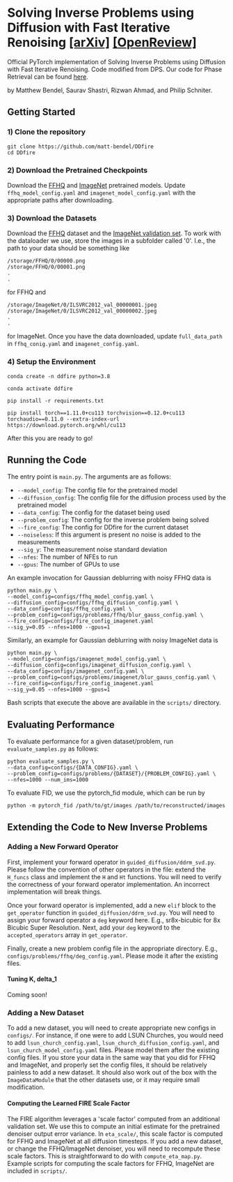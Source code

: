 # Solving Inverse Problems using Diffusion with Fast Iterative Renoising [[arXiv]](https://arxiv.org/pdf/2501.17468) [[OpenReview]](https://openreview.net/forum?id=RZv8FcQDPW)

Official PyTorch implementation of Solving Inverse Problems using Diffusion with Fast Iterative Renoising. Code modified from DPS.
Our code for Phase Retrieval can be found [here](https://github.com/Saurav-K-Shastri/DDfire-PR).

by Matthew Bendel, Saurav Shastri, Rizwan Ahmad, and Philip Schniter.

## Getting Started
### 1) Clone the repository
```
git clone https://github.com/matt-bendel/DDfire
cd DDfire
```

### 2) Download the Pretrained Checkpoints
Download the [FFHQ](https://drive.google.com/drive/folders/1jElnRoFv7b31fG0v6pTSQkelbSX3xGZh?usp=sharing) and [ImageNet](https://openaipublic.blob.core.windows.net/diffusion/jul-2021/256x256_diffusion_uncond.pt) pretrained models.
Update `ffhq_model_config.yaml` and `imagenet_model_config.yaml` with the appropriate paths after downloading.

### 3) Download the Datasets
Download the [FFHQ](https://www.kaggle.com/datasets/rahulbhalley/ffhq-256x256) dataset and the [ImageNet validation set](https://www.image-net.org/download.php).
To work with the dataloader we use, store the images in a subfolder called '0'. I.e., the path to your data should be something like
```
/storage/FFHQ/0/00000.png
/storage/FFHQ/0/00001.png
.
.
```
for FFHQ and
```
/storage/ImageNet/0/ILSVRC2012_val_00000001.jpeg
/storage/ImageNet/0/ILSVRC2012_val_00000002.jpeg
.
.
```
for ImageNet. Once you have the data downloaded, update `full_data_path` in `ffhq_conig.yaml` and `imagenet_config.yaml`.

### 4) Setup the Environment
```
conda create -n ddfire python=3.8

conda activate ddfire

pip install -r requirements.txt

pip install torch==1.11.0+cu113 torchvision==0.12.0+cu113 torchaudio==0.11.0 --extra-index-url https://download.pytorch.org/whl/cu113
```

After this you are ready to go!

## Running the Code
The entry point is `main.py`. The arguments are as follows:
- `--model_config`: The config file for the pretrained model
- `--diffusion_config`: The config file for the diffusion process used by the pretrained model
- `--data_config`: The config for the dataset being used
- `--problem_config`: The config for the inverse problem being solved
- `--fire_config`: The config for DDfire for the current dataset
- `--noiseless`: If this argument is present no noise is added to the measurements
- `--sig_y`: The measurement noise standard deviation
- `--nfes`: The number of NFEs to run
- `--gpus`: The number of GPUs to use

An example invocation for Gaussian deblurring with noisy FFHQ data is
```
python main.py \
--model_config=configs/ffhq_model_config.yaml \
--diffusion_config=configs/ffhq_diffusion_config.yaml \
--data_config=configs/ffhq_config.yaml \
--problem_config=configs/problems/ffhq/blur_gauss_config.yaml \
--fire_config=configs/fire_config_imagenet.yaml
--sig_y=0.05 --nfes=1000 --gpus=1
```

Similarly, an example for Gaussian deblurring with noisy ImageNet data is
```
python main.py \
--model_config=configs/imagenet_model_config.yaml \
--diffusion_config=configs/imagenet_diffusion_config.yaml \
--data_config=configs/imagenet_config.yaml \
--problem_config=configs/problems/imagenet/blur_gauss_config.yaml \
--fire_config=configs/fire_config_imagenet.yaml
--sig_y=0.05 --nfes=1000 --gpus=1
```

Bash scripts that execute the above are available in the `scripts/` directory.

## Evaluating Performance
To evaluate performance for a given dataset/problem, run `evaluate_samples.py` as follows:
```
python evaluate_samples.py \
--data_config=configs/{DATA_CONFIG}.yaml \
--problem_config=configs/problems/{DATASET}/{PROBLEM_CONFIG}.yaml \
--nfes=1000 --num_ims=1000
```

To evaluate FID, we use the pytorch_fid module, which can be run by
```
python -m pytorch_fid /path/to/gt/images /path/to/reconstructed/images
```

## Extending the Code to New Inverse Problems
### Adding a New Forward Operator
First, implement your forward operator in `guided_diffusion/ddrm_svd.py`. Please follow the convention of
other operators in the file: extend the `H_funcs` class and implement the `H` and `Ht` functions. You will need to verify the
correctness of your forward operator implementation. An incorrect implementation will break things.

Once your forward operator is implemented, add a new `elif` block to the `get_operator` function in `guided_diffusion/ddrm_svd.py`.
You will need to assign your forward operator a `deg` keyword here. E.g., sr8x-bicubic for 8x Bicubic Super Resolution.
Next, add your `deg` keyword to the `accepted_operators` array in `get_operator`.

Finally, create a new problem config file in the appropriate directory. E.g., `configs/problems/ffhq/deg_config.yaml`. Please mode it after the existing files.

#### Tuning K, delta_1
Coming soon!

### Adding a New Dataset
To add a new dataset, you will need to create appropriate new configs in `configs/`. For instance, if one were
to add LSUN Churches, you would need to add `lsun_church_config.yaml`, `lsun_church_diffusion_config.yaml`, and `lsun_church_model_config.yaml` files.
Please model them after the existing config files.
If you store your data in the same way that you did for FFHQ and ImageNet, and properly set the config files, it should be relatively painless
to add a new dataset. It should also work out of the box with the `ImageDataModule` that the other datasets use, or it may require small modification.

#### Computing the Learned FIRE Scale Factor
The FIRE algorithm leverages a 'scale factor' computed from an additional validation set.
We use this to compute an initial estimate for the pretrained denoiser output error variance.
In `eta_scale/`, this scale factor is computed for FFHQ and ImageNet at all diffusion timesteps.
If you add a new dataset, or change the FFHQ/ImageNet denoiser, you will need to recompute these scale factors.
This is straightforward to do with `compute_eta_map.py`. Example scripts for computing the scale factors for FFHQ, ImageNet are included in 
`scripts/`.
